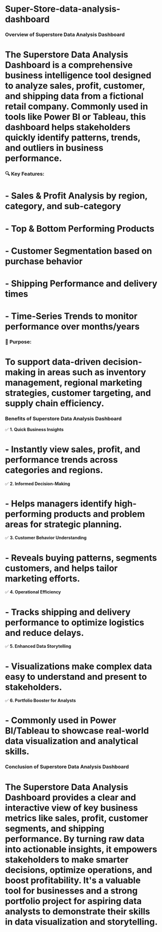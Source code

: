 # Super-Store-data-analysis-dashboard

### **Overview of Superstore Data Analysis Dashboard**

# The **Superstore Data Analysis Dashboard** is a comprehensive business intelligence tool designed to analyze sales, profit, customer, and shipping data from a fictional retail company. Commonly used in tools like **Power BI** or **Tableau**, this dashboard helps stakeholders quickly identify patterns, trends, and outliers in business performance.


### 🔍 **Key Features:**
# - **Sales & Profit Analysis** by region, category, and sub-category  
# - **Top & Bottom Performing Products**  
# - **Customer Segmentation** based on purchase behavior  
# - **Shipping Performance** and delivery times  
# - **Time-Series Trends** to monitor performance over months/years  

### 🎯 **Purpose:**
# To support **data-driven decision-making** in areas such as inventory management, regional marketing strategies, customer targeting, and supply chain efficiency.

### **Benefits of Superstore Data Analysis Dashboard**

✅ **1. Quick Business Insights**  
# - Instantly view sales, profit, and performance trends across categories and regions.

✅ **2. Informed Decision-Making**  
# - Helps managers identify high-performing products and problem areas for strategic planning.

✅ **3. Customer Behavior Understanding**  
# - Reveals buying patterns, segments customers, and helps tailor marketing efforts.

✅ **4. Operational Efficiency**  
# - Tracks shipping and delivery performance to optimize logistics and reduce delays.

✅ **5. Enhanced Data Storytelling**  
# - Visualizations make complex data easy to understand and present to stakeholders.

✅ **6. Portfolio Booster for Analysts**  
# - Commonly used in Power BI/Tableau to showcase real-world data visualization and analytical skills.

### **Conclusion of Superstore Data Analysis Dashboard**

# The Superstore Data Analysis Dashboard provides a clear and interactive view of key business metrics like sales, profit, customer segments, and shipping performance. By turning raw data into actionable insights, it empowers stakeholders to make smarter decisions, optimize operations, and boost profitability. It's a valuable tool for businesses and a strong portfolio project for aspiring data analysts to demonstrate their skills in data visualization and storytelling.

